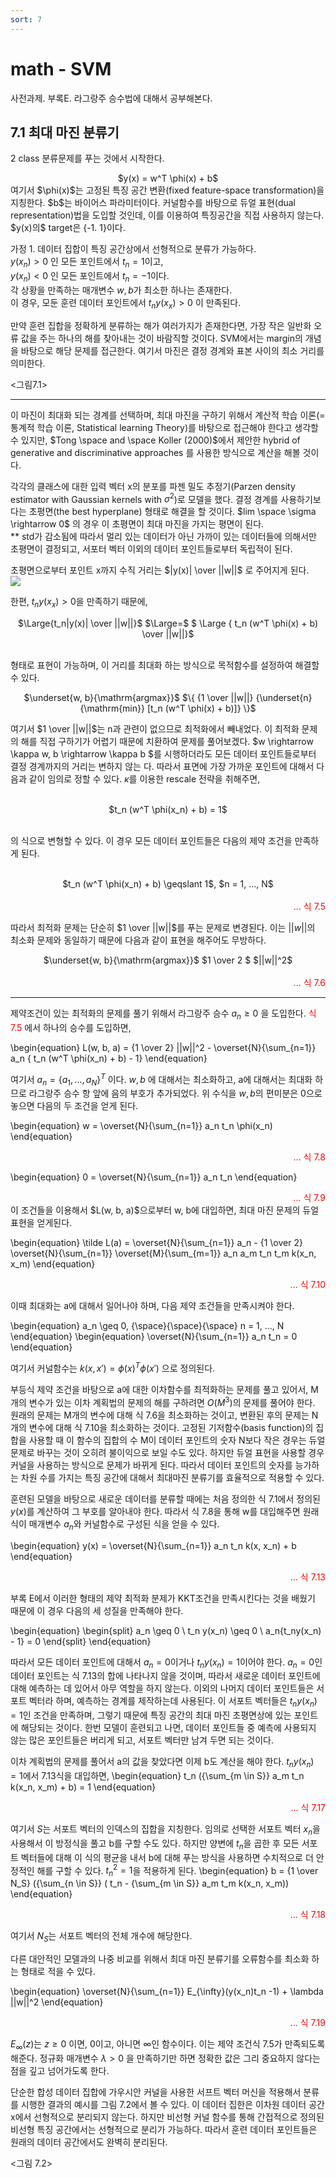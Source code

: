 ```yaml
---
sort: 7
---
```


# math - SVM

사전과제. 부록E. 라그랑주 승수법에 대해서 공부해본다. 

## 7.1 최대 마진 분류기

2 class 분류문제를 푸는 것에서 시작한다.

<div align="center">
$y(x) = w^T \phi(x) + b$
</div>
여기서 $\phi(x)$는 고정된 특징 공간 변환(fixed feature-space transformation)을 지칭한다. $b$는 바이어스 파라미터이다. 커널함수를 바탕으로 듀얼 표현(dual representation)법을 도입할 것인데, 이를 이용하여 특징공간을 직접 사용하지 않는다. $y(x)의$ target은 {-1. 1}이다.

가정 1. 데이터 집합이 특징 공간상에서 선형적으로 분류가 가능하다. <br>
$y(x_n) > 0$ 인 모든 포인트에서 $t_n = 1$이고,  <br>
$y(x_n) < 0$ 인 모든 포인트에서 $t_n = -1$이다. <br>
각 상황을 만족하는 매개변수 $w, b$가 최소한 하나는 존재한다. <br>
이 경우, 모둔 훈련 데이터 포인트에서 $t_n y(x_x) > 0$ 이 만족된다.

만약 훈련 집합을 정확하게 분류하는 해가 여러가지가 존재한다면, 가장 작은 일반화 오류 값을 주는 하나의 해를 찾아내는 것이 바람직할 것이다. SVM에서는 margin의 개념을 바탕으로 해당 문제를 접근한다. 여기서 마진은 결정 경계와 표본 사이의 최소 거리를 의미한다. 

<그림7.1>

---


이 마진이 최대화 되는 경계를 선택하며, 최대 마진을 구하기 위해서 계산적 학습 이론(=통계적 학습 이론, Statistical learning Theory)를 바탕으로 접근해야 한다고 생각할 수 있지만, $Tong \space and \space Koller (2000)$에서 제안한 hybrid of generative and discriminative approaches 를 사용한 방식으로 계산을 해볼 것이다. 

각각의 클래스에 대한 입력 벡터 x의 분포를 파젠 밀도 추정기(Parzen density estimator with Gaussian kernels with $\sigma^2$)로 모델을 했다. 결정 경계를 사용하기보다는 초평면(the best hyperplane) 형태로 해결을 할 것이다. $lim \space \sigma \rightarrow 0$ 의 경우 이 초평면이 최대 마진을 가지는 평면이 된다. <br>
** std가 감소됨에 따라서 멀리 있는 데이터가 아닌 가까이 있는 데이터들에 의해서만 초평면이 결정되고, 서포터 벡터 이외의 데이터 포인트들로부터 독립적이 된다. 

초평면으로부터 포인트 x까지 수직 거리는 $|y(x)| \over ||w||$ 로 주어지게 된다.  <br>
<img src="https://lh3.googleusercontent.com/proxy/ls4sObvKVqnqdA5mT_X-AFkk-PRoiasCVS2eSfhXPN9lGvLOUYcJkDYugCzIo2PfS-MPGKlZ-K0BV7--SrFOb_sfuctlbhE2biMUkiYDgMihnpgumr3uzahLEr96fDGn7pvm6Yj4j6J_77AO8Jwplg">

한편, $t_n y(x_x) > 0$을 만족하기 때문에, <br>

<div align="center">
$\Large{t_n|y(x)| \over ||w||}$ $\Large=$ $ \Large { t_n (w^T \phi(x) + b) \over ||w||}$
</div><br>

형태로 표현이 가능하며, 이 거리를 최대화 하는 방식으로 목적함수를 설정하여 해결할 수 있다. <br>

<div align="center">
$\underset{w, b}{\mathrm{argmax}}$ $\{ {1 \over ||w||} {\underset{n}{\mathrm{min}} [t_n (w^T \phi(x) + b)]} \}$ 
</div>

여기서 $1 \over ||w||$는 n과 관련이 없으므로 최적화에서 빼내었다. 이 최적화 문제의 해를 직접 구하기가 어렵기 때문에 치환하여 문제를 풀어보겠다. $w \rightarrow \kappa w, b \rightarrow \kappa b $를 시행하더라도 모든 데이터 포인트들로부터 결정 경계까지의 거리는 변하지 않는 다. 따라서 표면에 가장 가까운 포인트에 대해서 다음과 같이 임의로 정할 수 있다. $\kappa$를 이용한 rescale 전략을 취해주면,  <br><br>

<div align="center">$t_n (w^T \phi(x_n) + b) = 1$ </div><br>

의 식으로 변형할 수 있다. 이 경우 모든 데이터 포인트들은 다음의 제약 조건을 만족하게 된다. <br><br>
<div align="center">
$t_n (w^T \phi(x_n) + b) \geqslant 1$,    $n = 1, ..., N$
</div><br> <div align="right"><font color='red'> ... 식 7.5</font></div>

따라서 최적화 문제는 단순히 $1 \over ||w||$를 푸는 문제로 변경된다. 이는 $||w||$의 최소화 문제와 동일하기 때문에 다음과 같이 표현을 해주어도 무방하다. 

<div align="center">
$\underset{w, b}{\mathrm{argmax}}$ $1 \over 2 $ $||w||^2$ 
</div><br>
<div align="right"><font color='red'> ... 식 7.6</font></div>























---

제약조건이 있는 최적화의 문제를 풀기 위해서 라그랑주 승수 $a_n \geq 0$ 을 도입한다.
<font color='red'> 식 7.5</font> 에서 하나의 승수를 도입하면, 

\begin{equation}
     L(w, b, a) = {1 \over 2} ||w||^2 - \overset{N}{\sum_{n=1}} a_n \{ t_n (w^T \phi(x_n) + b) - 1\}
\end{equation}

여기서 $a_n = \{a_1, ..., a_N \}^T$ 이다. $w, b$ 에 대해서는 최소화하고, a에 대해서는 최대화 하므로 라그랑주 승수 항 앞에 음의 부호가 추가되었다. 위 수식을 $w, b$의 편미분은 0으로 놓으면 다음의 두 조건을 얻게 된다. 

\begin{equation}
     w = \overset{N}{\sum_{n=1}} a_n t_n \phi(x_n)
\end{equation}
<div align="right"><font color='red'> ... 식 7.8</font></div>

\begin{equation}
     0 = \overset{N}{\sum_{n=1}} a_n t_n
\end{equation}
<div align="right"><font color='red'> ... 식 7.9</font></div>
이 조건들을 이용해서 $L(w, b, a)$으로부터 w, b에 대입하면, 최대 마진 문제의 듀얼표현을 얻게된다. 

\begin{equation}
     \tilde L(a) = \overset{N}{\sum_{n=1}} a_n - {1 \over 2} \overset{N}{\sum_{n=1}} \overset{M}{\sum_{m=1}} a_n a_m t_n t_m k(x_n, x_m)
\end{equation} <div align="right"><font color='red'> ... 식 7.10</font></div>



이때 최대화는 a에 대해서 일어나야 하며, 다음 제약 조건들을 만족시켜야 한다. 

\begin{equation}
  a_n \geq 0, {\space}{\space}{\space} n = 1, ..., N
\end{equation}
\begin{equation}
  \overset{N}{\sum_{n=1}} a_n t_n = 0
\end{equation}

여기서 커널함수는 $k(x, x \prime ) = \phi(x)^T \phi(x \prime)$ 으로 정의된다. 

부등식 제약 조건을 바탕으로 a에 대한 이차함수를 최적화하는 문제를 풀고 있어서, M개의 변수가 있는 이차 계획법의 문제의 해를 구하려면 $O(M^3)$의 문제를 풀어야 한다. 원래의 문제는 M개의 변수에 대해 식 7.6을 최소화하는 것이고, 변환된 후의 문제는 N개의 변수에 대해 식 7.10을 최소화하는 것이다. 고정된 기저함수(basis function)의 집합을 사용할 때 이 함수의 집합의 수 M이 데이터 포인트의 숫자 N보다 작은 경우는 듀얼 문제로 바꾸는 것이 오히려 불이익으로 보일 수도 있다.  하지만 듀얼 표현을 사용할 경우 커널을 사용하는 방식으로 문제가 바뀌게 된다. 따라서 데이터 포인트의 숫자를 능가하는 차원 수를 가지는 특징 공간에 대해서 최대마진 분류기를 효율적으로 적용할 수 있다. 








훈련된 모델을 바탕으로 새로운 데이터를 분류할 때에는 처음 정의한 식 7.1에서 정의된 $y(x)$를 계산하여 그 부호를 알아내야 한다. 따라서 식 7.8을 통해 w를 대입해주면 원래 식이 매개변수 $a_n$와 커널함수로 구성된 식을 얻을 수 있다. 

\begin{equation}
     y(x) = \overset{N}{\sum_{n=1}} a_n t_n k(x, x_n) + b
\end{equation}
<div align="right"><font color='red'> ... 식 7.13</font></div>

부록 E에서 이러한 형태의 제약 최적화 분제가 KKT조건을 만족시킨다는 것을 배웠기 때문에 이 경우 다음의 세 성질을 만족해야 한다. 

\begin{equation}
\begin{split}
     a_n \geq 0 \\ t_n y(x_n) \geq 0 \\ a_n\{t_ny(x_n) - 1\} = 0
\end{split}
\end{equation}


따라서 모든 데이터 포인트에 대해서 $a_n = 0$이거나 $t_ny(x_n) = 1$이어야 한다. $a_n = 0$인 데이터 포인트는 식 7.13의 합에 나타나지 않을 것이며, 따라서 새로운 데이터 포인트에 대해 예측하는 데 있어서 아무 역할을 하지 않는다. 이외의 나머지 데이터 포인트들은 서포트 벡터라 하며, 예측하는 경계를 제작하는데 사용된다. 이 서포트 벡터들은 $t_ny(x_n) = 1$인 조건을 만족하며, 그렇기 때문에 특징 공간의 최대 마진 초평면상에 있는 포인트에 해당되는 것이다. 한번 모델이 훈련되고 나면, 데이터 포인트들 중 예측에 사용되지 않는 많은 포인트들은 버리게 되고, 서포트 벡터만 남겨 두면 되는 것이다. 

이차 계획법의 문제를 풀어서 a의 값을 찾았다면 이제 b도 계산을 해야 한다. $t_ny(x_n) = 1$에서 7.13식을 대입하면, 
\begin{equation}
     t_n ({\sum_{m \in S}} a_m t_n k(x_n, x_m) + b) = 1
\end{equation}
<div align="right"><font color='red'> ... 식 7.17</font></div>

여기서 $S$는 서포트 벡터의 인덱스의 집합을 지칭한다. 임의로 선택한 서포트 벡터 $x_n$을 사용해서 이 방정식을 풀고 b를 구할 수도 있다. 하지만 양변에 $t_n$을 곱한 후 모든 서포트 벡터들에 대해 이 식의 평균을 내서 b에 대해 푸는 방식을 사용하면 수치적으로 더 안정적인 해를 구할 수 있다. ${t_n}^2 = 1$을 적용하게 된다. 
\begin{equation}
     b = {1 \over N_S} ({\sum_{n \in S}} ( t_n - {\sum_{m \in S}} a_m t_m k(x_n, x_m))
\end{equation}
<div align="right"><font color='red'> ... 식 7.18</font></div>

여기서 $N_S$는 서포트 벡터의 전체 개수에 해당한다. 

다른 대안적인 모델과의 나중 비교를 위해서 최대 마진 분류기를 오류함수를 최소화 하는 형태로 적을 수 있다. 

\begin{equation}
     \overset{N}{\sum_{n=1}} E_{\infty}(y(x_n)t_n -1) + \lambda ||w||^2
\end{equation}
<div align="right"><font color='red'> ... 식 7.19</font></div>

$E_{\infty}(z)$는 $z \geq 0$ 이면, 0이고, 아니면 $\infty$인 함수이다. 이는 제약 조건식 7.5가 만족되도록 해준다. 정규화 매개변수 $\lambda > 0$ 을 만족하기만 하면 정확한 값은 그리 중요하지 않다는 점을 깊고 넘어가도록 한다. 

단순한 합성 데이터 집합에 가우시안 커널을 사용한 서프트 벡터 머신을 적용해서 분류를 시행한 결과의 예시를 그림 7.2에서 볼 수 있다. 이 데이터 집한은 이차원 데이터 공간 x에서 선형적으로 분리되지 않는다. 하지만 비선형 커널 함수를 통해 간접적으로 정의된 비선형 특징 공간에서는 선형적으로 분리가 가능하다. 따라서 훈련 데이터 포인트들은 원래의 데이터 공간에서도 완벽히 분리된다. 


<그림 7.2>












```

```


```

```


```

```
